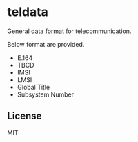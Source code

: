 # teldata
General data format for telecommunication.

Below format are provided.
* E.164
* TBCD
* IMSI
* LMSI
* Global Title
* Subsystem Number

## License
MIT